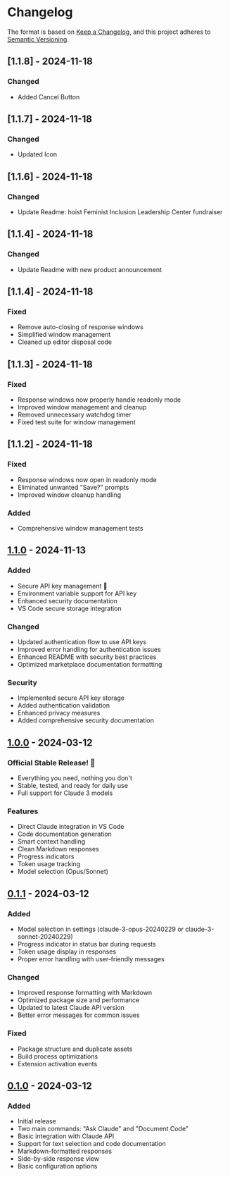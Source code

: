 # Changelog

The format is based on [Keep a Changelog](https://keepachangelog.com/en/1.0.0/),
and this project adheres to [Semantic Versioning](https://semver.org/spec/v2.0.0.html).

## [1.1.8] - 2024-11-18
### Changed
 - Added Cancel Button

## [1.1.7] - 2024-11-18
### Changed
 - Updated Icon

## [1.1.6] - 2024-11-18
### Changed
 - Update Readme: hoist Feminist Inclusion Leadership Center fundraiser

## [1.1.4] - 2024-11-18
### Changed
 - Update Readme with new product announcement

## [1.1.4] - 2024-11-18
### Fixed
- Remove auto-closing of response windows
- Simplified window management
- Cleaned up editor disposal code

## [1.1.3] - 2024-11-18
### Fixed
- Response windows now properly handle readonly mode
- Improved window management and cleanup
- Removed unnecessary watchdog timer
- Fixed test suite for window management

## [1.1.2] - 2024-11-18
### Fixed
- Response windows now open in readonly mode
- Eliminated unwanted "Save?" prompts
- Improved window cleanup handling
### Added
- Comprehensive window management tests

## [1.1.0] - 2024-11-13
### Added
- Secure API key management 🔐
- Environment variable support for API key
- Enhanced security documentation
- VS Code secure storage integration

### Changed
- Updated authentication flow to use API keys
- Improved error handling for authentication issues
- Enhanced README with security best practices
- Optimized marketplace documentation formatting

### Security
- Implemented secure API key storage
- Added authentication validation
- Enhanced privacy measures
- Added comprehensive security documentation

## [1.0.0] - 2024-03-12
### Official Stable Release! 🎉
- Everything you need, nothing you don't
- Stable, tested, and ready for daily use
- Full support for Claude 3 models

### Features
- Direct Claude integration in VS Code
- Code documentation generation
- Smart context handling
- Clean Markdown responses
- Progress indicators
- Token usage tracking
- Model selection (Opus/Sonnet)

## [0.1.1] - 2024-03-12
### Added
- Model selection in settings (claude-3-opus-20240229 or claude-3-sonnet-20240229)
- Progress indicator in status bar during requests
- Token usage display in responses
- Proper error handling with user-friendly messages

### Changed
- Improved response formatting with Markdown
- Optimized package size and performance
- Updated to latest Claude API version
- Better error messages for common issues

### Fixed
- Package structure and duplicate assets
- Build process optimizations
- Extension activation events

## [0.1.0] - 2024-03-12
### Added
- Initial release
- Two main commands: "Ask Claude" and "Document Code"
- Basic integration with Claude API
- Support for text selection and code documentation
- Markdown-formatted responses
- Side-by-side response view
- Basic configuration options

[1.1.0]: https://github.com/conscious-robot/claude-vscode/compare/v1.0.0...v1.1.0
[1.0.0]: https://github.com/conscious-robot/claude-vscode/compare/v0.1.1...v1.0.0
[0.1.1]: https://github.com/conscious-robot/claude-vscode/compare/v0.1.0...v0.1.1
[0.1.0]: https://github.com/conscious-robot/claude-vscode/releases/tag/v0.1.0